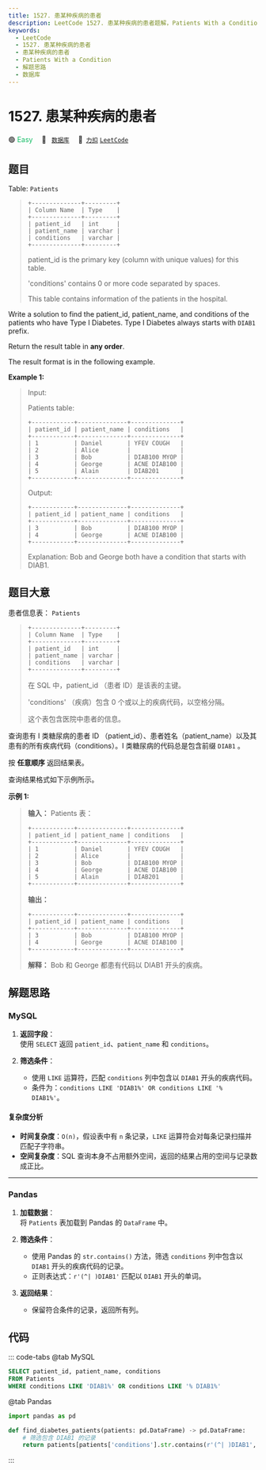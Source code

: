 ```yaml
---
title: 1527. 患某种疾病的患者
description: LeetCode 1527. 患某种疾病的患者题解，Patients With a Condition，包含解题思路、复杂度分析以及完整的 JavaScript 代码实现。
keywords:
  - LeetCode
  - 1527. 患某种疾病的患者
  - 患某种疾病的患者
  - Patients With a Condition
  - 解题思路
  - 数据库
---
```


# 1527. 患某种疾病的患者

🟢 <font color=#15bd66>Easy</font>&emsp; 🔖&ensp; [`数据库`](/tag/database.md)&emsp; 🔗&ensp;[`力扣`](https://leetcode.cn/problems/patients-with-a-condition) [`LeetCode`](https://leetcode.com/problems/patients-with-a-condition)

## 题目

Table: `Patients`

> ```
> +--------------+---------+
> | Column Name  | Type    |
> +--------------+---------+
> | patient_id   | int     |
> | patient_name | varchar |
> | conditions   | varchar |
> +--------------+---------+
> ```
>
> patient_id is the primary key (column with unique values) for this table.
>
> 'conditions' contains 0 or more code separated by spaces.
>
> This table contains information of the patients in the hospital.

Write a solution to find the patient_id, patient_name, and conditions of the
patients who have Type I Diabetes. Type I Diabetes always starts with `DIAB1`
prefix.

Return the result table in **any order**.

The result format is in the following example.

**Example 1:**

> Input:
>
> Patients table:
>
> ```
> +------------+--------------+--------------+
> | patient_id | patient_name | conditions   |
> +------------+--------------+--------------+
> | 1          | Daniel       | YFEV COUGH   |
> | 2          | Alice        |              |
> | 3          | Bob          | DIAB100 MYOP |
> | 4          | George       | ACNE DIAB100 |
> | 5          | Alain        | DIAB201      |
> +------------+--------------+--------------+
> ```
>
> Output:
>
> ```
> +------------+--------------+--------------+
> | patient_id | patient_name | conditions   |
> +------------+--------------+--------------+
> | 3          | Bob          | DIAB100 MYOP |
> | 4          | George       | ACNE DIAB100 |
> +------------+--------------+--------------+
> ```
>
> Explanation: Bob and George both have a condition that starts with DIAB1.

## 题目大意

患者信息表： `Patients`

> ```
> +--------------+---------+
> | Column Name  | Type    |
> +--------------+---------+
> | patient_id   | int     |
> | patient_name | varchar |
> | conditions   | varchar |
> +--------------+---------+
> ```
>
> 在 SQL 中，patient_id （患者 ID）是该表的主键。
>
> 'conditions' （疾病）包含 0 个或以上的疾病代码，以空格分隔。
>
> 这个表包含医院中患者的信息。

查询患有 I 类糖尿病的患者 ID （patient_id）、患者姓名（patient_name）以及其患有的所有疾病代码（conditions）。I
类糖尿病的代码总是包含前缀 `DIAB1` 。

按 **任意顺序** 返回结果表。

查询结果格式如下示例所示。

**示例 1:**

> **输入：** Patients 表：
>
> ```
> +------------+--------------+--------------+
> | patient_id | patient_name | conditions   |
> +------------+--------------+--------------+
> | 1          | Daniel       | YFEV COUGH   |
> | 2          | Alice        |              |
> | 3          | Bob          | DIAB100 MYOP |
> | 4          | George       | ACNE DIAB100 |
> | 5          | Alain        | DIAB201      |
> +------------+--------------+--------------+
> ```
>
> **输出：**
>
> ```
> +------------+--------------+--------------+
> | patient_id | patient_name | conditions   |
> +------------+--------------+--------------+
> | 3          | Bob          | DIAB100 MYOP |
> | 4          | George       | ACNE DIAB100 |
> +------------+--------------+--------------+
> ```
>
> **解释：** Bob 和 George 都患有代码以 DIAB1 开头的疾病。

## 解题思路

### MySQL

1. **返回字段**：  
   使用 `SELECT` 返回 `patient_id`、`patient_name` 和 `conditions`。

2. **筛选条件**：

   - 使用 `LIKE` 运算符，匹配 `conditions` 列中包含以 `DIAB1` 开头的疾病代码。
   - 条件为：`conditions LIKE 'DIAB1%' OR conditions LIKE '% DIAB1%'`。

#### 复杂度分析

- **时间复杂度**：`O(n)`，假设表中有 `n` 条记录，`LIKE` 运算符会对每条记录扫描并匹配子字符串。
- **空间复杂度**：SQL 查询本身不占用额外空间，返回的结果占用的空间与记录数成正比。

---

### Pandas

1. **加载数据**：  
   将 `Patients` 表加载到 Pandas 的 `DataFrame` 中。

2. **筛选条件**：

   - 使用 Pandas 的 `str.contains()` 方法，筛选 `conditions` 列中包含以 `DIAB1` 开头的疾病代码的记录。
   - 正则表达式：`r'(^| )DIAB1'` 匹配以 `DIAB1` 开头的单词。

3. **返回结果**：
   - 保留符合条件的记录，返回所有列。

## 代码

::: code-tabs
@tab MySQL

```sql
SELECT patient_id, patient_name, conditions
FROM Patients
WHERE conditions LIKE 'DIAB1%' OR conditions LIKE '% DIAB1%'
```

@tab Pandas

```python
import pandas as pd

def find_diabetes_patients(patients: pd.DataFrame) -> pd.DataFrame:
    # 筛选包含 DIAB1 的记录
    return patients[patients['conditions'].str.contains(r'(^| )DIAB1', na=False)]
```

:::
